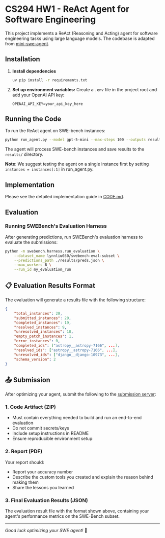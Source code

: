 # CS294 HW1 - ReAct Agent for Software Engineering

This project implements a ReAct (Reasoning and Acting) agent for software engineering tasks using large language models. The codebase is adapted from [mini-swe-agent](https://github.com/SWE-agent/mini-swe-agent/tree/main). 

## Installation

1. **Install dependencies**
   ```bash
   uv pip install -r requirements.txt
   ```

2. **Set up environment variables:**
   Create a `.env` file in the project root and add your OpenAI API key:
   ```
   OPENAI_API_KEY=your_api_key_here
   ```

## Running the Code

To run the ReAct agent on SWE-bench instances:
```bash
python run_agent.py --model gpt-5-mini --max-steps 100 --outputs results
```

The agent will process SWE-bench instances and save results to the `results/` directory.

**Note**: We suggest testing the agent on a single instance first by setting `instances = instances[:1]` in run_agent.py.

## Implementation

Please see the detailed implementation guide in [CODE.md](./CODE.md).

## Evaluation
### Running SWEBench's Evaluation Harness

After generating predictions, run SWEBench's evaluation harness to evaluate the submissions:

```bash
python -m swebench.harness.run_evaluation \
    --dataset_name lynnliu030/swebench-eval-subset \
    --predictions_path ./results/preds.json \
    --max_workers 8 \
    --run_id my_evaluation_run
```

## 📋 Evaluation Results Format

The evaluation will generate a results file with the following structure:

```json
{
    "total_instances": 20,
    "submitted_instances": 20,
    "completed_instances": 19,
    "resolved_instances": 9,
    "unresolved_instances": 10,
    "empty_patch_instances": 1,
    "error_instances": 0,
    "completed_ids": ["astropy__astropy-7166", ...],
    "resolved_ids": ["astropy__astropy-7166", ...],
    "unresolved_ids": ["django__django-10973", ...],
    "schema_version": 2
}
```

## 📤 Submission

After optimizing your agent, submit the following to the [submission server](http://vassar.millennium.berkeley.edu:8080/):

### 1. Code Artifact (ZIP)
- Must contain everything needed to build and run an end-to-end evaluation
- Do not commit secrets/keys
- Include setup instructions in README
- Ensure reproducible environment setup

### 2. Report (PDF)
Your report should:
- Report your accuracy number
- Describe the custom tools you created and explain the reason behind making them
- Share the lessons you learned

### 3. Final Evaluation Results (JSON)
The evaluation result file with the format shown above, containing your agent's performance metrics on the SWE-Bench subset.

---

*Good luck optimizing your SWE agent!* 🤖
